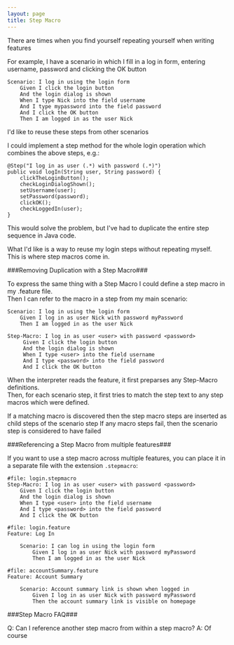 ```yaml
---
layout: page
title: Step Macro
---
```


There are times when you find yourself repeating yourself when writing features

For example, I have a scenario in which I fill in a log in form, entering username, password and clicking the OK button  

    Scenario: I log in using the login form
        Given I click the login button
        And the login dialog is shown
        When I type Nick into the field username
        And I type mypassword into the field password
        And I click the OK button
        Then I am logged in as the user Nick

I'd like to reuse these steps from other scenarios

I could implement a step method for the whole login operation which combines the above steps, e.g.:

    @Step("I log in as user (.*) with password (.*)")
    public void logIn(String user, String password) {
        clickTheLoginButton();
        checkLoginDialogShown();
        setUsername(user);
        setPassword(password);
        clickOK();
        checkLoggedIn(user);       
    }
    
This would solve the problem, but I've had to duplicate the entire step sequence in Java code.  

What I'd like is a way to reuse my login steps without repeating myself.  
This is where step macros come in.

###Removing Duplication with a Step Macro###

To express the same thing with a Step Macro I could define a step macro in my .feature file.  
Then I can refer to the macro in a step from my main scenario:

    Scenario: I log in using the login form
        Given I log in as user Nick with password myPassword
        Then I am logged in as the user Nick

    Step-Macro: I log in as user <user> with password <password>
         Given I click the login button
         And the login dialog is shown
         When I type <user> into the field username
         And I type <password> into the field password
         And I click the OK button

When the interpreter reads the feature, it first preparses any Step-Macro definitions.  
Then, for each scenario step, it first tries to match the step text to any step macros which were defined.  

If a matching macro is discovered then the step macro steps are inserted as child steps of the scenario step
If any macro steps fail, then the scenario step is considered to have failed

###Referencing a Step Macro from multiple features###

If you want to use a step macro across multiple features, you can place it in a separate file with the extension `.stepmacro`: 

    #file: login.stepmacro
    Step-Macro: I log in as user <user> with password <password>
        Given I click the login button
        And the login dialog is shown
        When I type <user> into the field username
        And I type <password> into the field password
        And I click the OK button
         
    #file: login.feature
    Feature: Log In 
    
        Scenario: I can log in using the login form
            Given I log in as user Nick with password myPassword
            Then I am logged in as the user Nick
        
    #file: accountSummary.feature
    Feature: Account Summary
     
        Scenario: Account summary link is shown when logged in
            Given I log in as user Nick with password myPassword
            Then the account summary link is visible on homepage
            
###Step Macro FAQ###

Q: Can I reference another step macro from within a step macro?
A: Of course
 
 